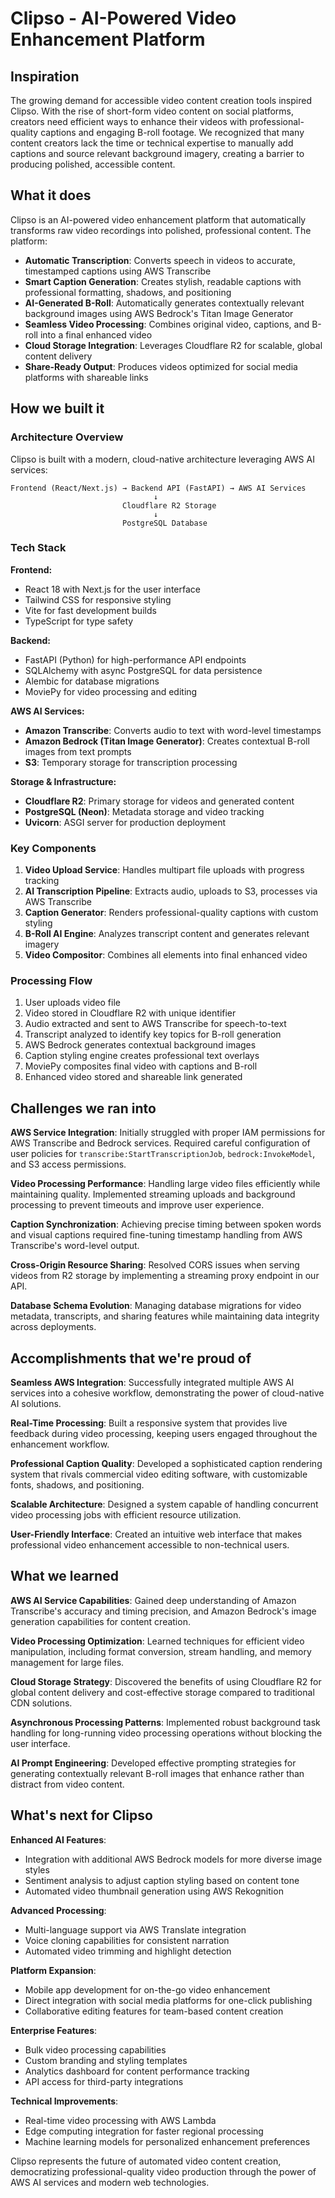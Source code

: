 # Clipso - AI-Powered Video Enhancement Platform

## Inspiration

The growing demand for accessible video content creation tools inspired Clipso. With the rise of short-form video content on social platforms, creators need efficient ways to enhance their videos with professional-quality captions and engaging B-roll footage. We recognized that many content creators lack the time or technical expertise to manually add captions and source relevant background imagery, creating a barrier to producing polished, accessible content.

## What it does

Clipso is an AI-powered video enhancement platform that automatically transforms raw video recordings into polished, professional content. The platform:

- **Automatic Transcription**: Converts speech in videos to accurate, timestamped captions using AWS Transcribe
- **Smart Caption Generation**: Creates stylish, readable captions with professional formatting, shadows, and positioning
- **AI-Generated B-Roll**: Automatically generates contextually relevant background images using AWS Bedrock's Titan Image Generator
- **Seamless Video Processing**: Combines original video, captions, and B-roll into a final enhanced video
- **Cloud Storage Integration**: Leverages Cloudflare R2 for scalable, global content delivery
- **Share-Ready Output**: Produces videos optimized for social media platforms with shareable links

## How we built it

### Architecture Overview

Clipso is built with a modern, cloud-native architecture leveraging AWS AI services:

```
Frontend (React/Next.js) → Backend API (FastAPI) → AWS AI Services
                                ↓
                         Cloudflare R2 Storage
                                ↓
                         PostgreSQL Database
```

### Tech Stack

**Frontend:**
- React 18 with Next.js for the user interface
- Tailwind CSS for responsive styling
- Vite for fast development builds
- TypeScript for type safety

**Backend:**
- FastAPI (Python) for high-performance API endpoints
- SQLAlchemy with async PostgreSQL for data persistence
- Alembic for database migrations
- MoviePy for video processing and editing

**AWS AI Services:**
- **Amazon Transcribe**: Converts audio to text with word-level timestamps
- **Amazon Bedrock (Titan Image Generator)**: Creates contextual B-roll images from text prompts
- **S3**: Temporary storage for transcription processing

**Storage & Infrastructure:**
- **Cloudflare R2**: Primary storage for videos and generated content
- **PostgreSQL (Neon)**: Metadata storage and video tracking
- **Uvicorn**: ASGI server for production deployment

### Key Components

1. **Video Upload Service**: Handles multipart file uploads with progress tracking
2. **AI Transcription Pipeline**: Extracts audio, uploads to S3, processes via AWS Transcribe
3. **Caption Generator**: Renders professional-quality captions with custom styling
4. **B-Roll AI Engine**: Analyzes transcript content and generates relevant imagery
5. **Video Compositor**: Combines all elements into final enhanced video

### Processing Flow

1. User uploads video file
2. Video stored in Cloudflare R2 with unique identifier
3. Audio extracted and sent to AWS Transcribe for speech-to-text
4. Transcript analyzed to identify key topics for B-roll generation
5. AWS Bedrock generates contextual background images
6. Caption styling engine creates professional text overlays
7. MoviePy composites final video with captions and B-roll
8. Enhanced video stored and shareable link generated

## Challenges we ran into

**AWS Service Integration**: Initially struggled with proper IAM permissions for AWS Transcribe and Bedrock services. Required careful configuration of user policies for `transcribe:StartTranscriptionJob`, `bedrock:InvokeModel`, and S3 access permissions.

**Video Processing Performance**: Handling large video files efficiently while maintaining quality. Implemented streaming uploads and background processing to prevent timeouts and improve user experience.

**Caption Synchronization**: Achieving precise timing between spoken words and visual captions required fine-tuning timestamp handling from AWS Transcribe's word-level output.

**Cross-Origin Resource Sharing**: Resolved CORS issues when serving videos from R2 storage by implementing a streaming proxy endpoint in our API.

**Database Schema Evolution**: Managing database migrations for video metadata, transcripts, and sharing features while maintaining data integrity across deployments.

## Accomplishments that we're proud of

**Seamless AWS Integration**: Successfully integrated multiple AWS AI services into a cohesive workflow, demonstrating the power of cloud-native AI solutions.

**Real-Time Processing**: Built a responsive system that provides live feedback during video processing, keeping users engaged throughout the enhancement workflow.

**Professional Caption Quality**: Developed a sophisticated caption rendering system that rivals commercial video editing software, with customizable fonts, shadows, and positioning.

**Scalable Architecture**: Designed a system capable of handling concurrent video processing jobs with efficient resource utilization.

**User-Friendly Interface**: Created an intuitive web interface that makes professional video enhancement accessible to non-technical users.

## What we learned

**AWS AI Service Capabilities**: Gained deep understanding of Amazon Transcribe's accuracy and timing precision, and Amazon Bedrock's image generation capabilities for content creation.

**Video Processing Optimization**: Learned techniques for efficient video manipulation, including format conversion, stream handling, and memory management for large files.

**Cloud Storage Strategy**: Discovered the benefits of using Cloudflare R2 for global content delivery and cost-effective storage compared to traditional CDN solutions.

**Asynchronous Processing Patterns**: Implemented robust background task handling for long-running video processing operations without blocking the user interface.

**AI Prompt Engineering**: Developed effective prompting strategies for generating contextually relevant B-roll images that enhance rather than distract from video content.

## What's next for Clipso

**Enhanced AI Features**:
- Integration with additional AWS Bedrock models for more diverse image styles
- Sentiment analysis to adjust caption styling based on content tone
- Automated video thumbnail generation using AWS Rekognition

**Advanced Processing**:
- Multi-language support via AWS Translate integration
- Voice cloning capabilities for consistent narration
- Automated video trimming and highlight detection

**Platform Expansion**:
- Mobile app development for on-the-go video enhancement
- Direct integration with social media platforms for one-click publishing
- Collaborative editing features for team-based content creation

**Enterprise Features**:
- Bulk video processing capabilities
- Custom branding and styling templates
- Analytics dashboard for content performance tracking
- API access for third-party integrations

**Technical Improvements**:
- Real-time video processing with AWS Lambda
- Edge computing integration for faster regional processing
- Machine learning models for personalized enhancement preferences

Clipso represents the future of automated video content creation, democratizing professional-quality video production through the power of AWS AI services and modern web technologies.